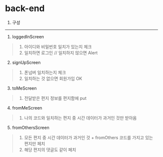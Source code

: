 # back-end
1. 구성
----------------

1. loggedInScreen
> 1. 아이디와 비밀번호 일치가 있는지 체크
> 2. 일치하면 로그인 // 일치하지 않으면 Alert


2. signUpScreen
> 1. 폰넘버 일치하는지 체크
> 2. 일치하는 것 없으면 회원가입 OK


3. toMeScreen
> 1. 전달받은 편지 정보를 편지함에 put


4. fromMeScreen
> 1. 나의 코드와 일치하는 편지 중 시간 데이터가 과거인 것만 받아옴


5. fromOthersScreen
> 1. 모든 편지 중 시간 데이터가 과거인 것 + fromOthers 코드를 가지고 있는 편지만 페치
> 2. 해당 편지의 댓글도 같이 페치 